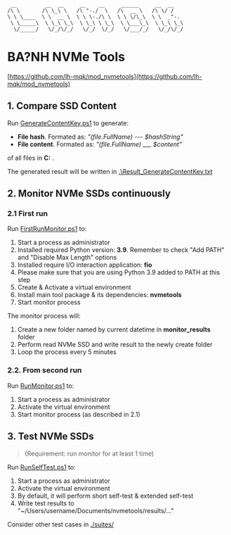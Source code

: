 ```
 __         __  __     __    __     ______     __  __    
/\ \       /\ \_\ \   /\ "-./  \   /\  __ \   /\ \/ /    
\ \ \____  \ \  __ \  \ \ \-./\ \  \ \ \/\_\  \ \  _"-.  
 \ \_____\  \ \_\ \_\  \ \_\ \ \_\  \ \___\_\  \ \_\ \_\ 
  \/_____/   \/_/\/_/   \/_/  \/_/   \/___/_/   \/_/\/_/ 
```

# BA?NH NVMe Tools
[https://github.com/lh-mqk/mod_nvmetools](https://github.com/lh-mqk/mod_nvmetools)

## 1. Compare SSD Content

Run [GenerateContentKey.ps1](GenerateContentKey.ps1) to generate:

- **File hash**. Formated as: *"$($file.FullName) --- $hashString"*
- **File content**. Formated as: *"$($file.FullName) ___ $content"*

of all files in **C:** .

The generated result will be written in [.\Result_GenerateContentKey.txt](Result_GenerateContentKey.txt)

## 2. Monitor NVMe SSDs continuously

### 2.1 First run

Run [FirstRunMonitor.ps1](FirstRunMonitor.ps1) to:

1. Start a process as administrator
2. Installed required Python version: **3.9**. Remember to check "Add PATH" and "Disable Max Length" options
3. Installed require I/O interaction application: **fio**
4. Please make sure that you are using Python 3.9 added to PATH at this step
5. Create & Activate a virtual environment
6. Install main tool package & its dependencies: **nvmetools**
7. Start monitor process

The monitor process will:

1. Create a new folder named by current datetime in **monitor_results** folder
2. Perform read NVMe SSD and write result to the newly create folder
3. Loop the process every 5 minutes

### 2.2. From second run

Run [RunMonitor.ps1](RunMonitor.ps1) to:

1. Start a process as administrator
2. Activate the virtual environment
3. Start monitor process (as described in 2.1)

## 3. Test NVMe SSDs

> (Requirement: run monitor for at least 1 time)

Run [RunSelfTest.ps1](RunSelfTest.ps1) to:

1. Start a process as administrator
2. Activate the virtual environment
3. By default, it will perform short self-test & extended self-test
4. Write test results to "~/Users/username/Documents/nvmetools/results/..."

Consider other test cases in [./suites/](./suites/)